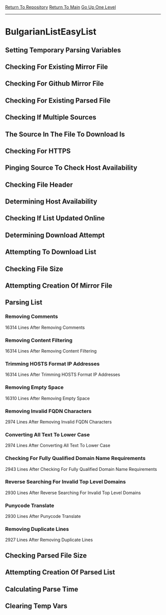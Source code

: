 [Return To Repository](https://github.com/bast69/piholeparser/)
[Return To Main](https://github.com/bast69/piholeparser/blob/master/RecentRunLogs/Mainlog.md)
[Go Up One Level](https://github.com/bast69/piholeparser/blob/master/RecentRunLogs/TopLevelScripts/30-Processing-External-Blacklists.md)
____________________________________
# BulgarianListEasyList
## Setting Temporary Parsing Variables
## Checking For Existing Mirror File
## Checking For Github Mirror File
## Checking For Existing Parsed File
## Checking If Multiple Sources
## The Source In The File To Download Is
## Checking For HTTPS
## Pinging Source To Check Host Availability
## Checking File Header
## Determining Host Availability
## Checking If List Updated Online
## Determining Download Attempt
## Attempting To Download List
## Checking File Size
## Attempting Creation Of Mirror File
## Parsing List
### Removing Comments
16314 Lines After Removing Comments
### Removing Content Filtering
16314 Lines After Removing Content Filtering
### Trimming HOSTS Format IP Addresses
16314 Lines After Trimming HOSTS Format IP Addresses
### Removing Empty Space
16310 Lines After Removing Empty Space
### Removing Invalid FQDN Characters
2974 Lines After Removing Invalid FQDN Characters
### Converting All Text To Lower Case
2974 Lines After Converting All Text To Lower Case
### Checking For Fully Qualified Domain Name Requirements
2943 Lines After Checking For Fully Qualified Domain Name Requirements
### Reverse Searching For Invalid Top Level Domains
2930 Lines After Reverse Searching For Invalid Top Level Domains
### Punycode Translate
2930 Lines After Punycode Translate
### Removing Duplicate Lines
2927 Lines After Removing Duplicate Lines
## Checking Parsed File Size
## Attempting Creation Of Parsed List
## Calculating Parse Time
## Clearing Temp Vars
